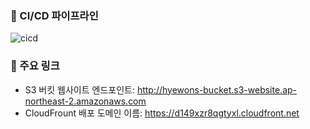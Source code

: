 ### 🔽 CI/CD 파이프라인
![cicd](https://hyewons-bucket.s3.ap-northeast-2.amazonaws.com/%EC%A0%9C%EB%AA%A9+%EC%97%86%EB%8A%94+%EB%8B%A4%EC%9D%B4%EC%96%B4%EA%B7%B8%EB%9E%A8+(1).jpg)

### 🔽 주요 링크
- S3 버킷 웹사이트 엔드포인트: http://hyewons-bucket.s3-website.ap-northeast-2.amazonaws.com
- CloudFrount 배포 도메인 이름: https://d149xzr8qgtyxl.cloudfront.net
